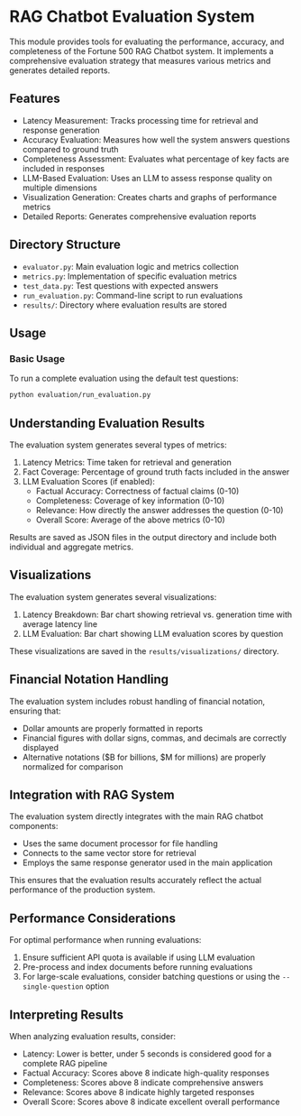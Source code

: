 # RAG Chatbot Evaluation System

This module provides tools for evaluating the performance, accuracy, and completeness of the Fortune 500 RAG Chatbot system. It implements a comprehensive evaluation strategy that measures various metrics and generates detailed reports.

## Features

- Latency Measurement: Tracks processing time for retrieval and response generation
- Accuracy Evaluation: Measures how well the system answers questions compared to ground truth
- Completeness Assessment: Evaluates what percentage of key facts are included in responses
- LLM-Based Evaluation: Uses an LLM to assess response quality on multiple dimensions
- Visualization Generation: Creates charts and graphs of performance metrics
- Detailed Reports: Generates comprehensive evaluation reports

## Directory Structure

- `evaluator.py`: Main evaluation logic and metrics collection
- `metrics.py`: Implementation of specific evaluation metrics
- `test_data.py`: Test questions with expected answers
- `run_evaluation.py`: Command-line script to run evaluations
- `results/`: Directory where evaluation results are stored

## Usage

### Basic Usage

To run a complete evaluation using the default test questions:

```bash
python evaluation/run_evaluation.py
```


## Understanding Evaluation Results

The evaluation system generates several types of metrics:

1. Latency Metrics: Time taken for retrieval and generation
2. Fact Coverage: Percentage of ground truth facts included in the answer
3. LLM Evaluation Scores (if enabled):
   - Factual Accuracy: Correctness of factual claims (0-10)
   - Completeness: Coverage of key information (0-10)
   - Relevance: How directly the answer addresses the question (0-10)
   - Overall Score: Average of the above metrics (0-10)

Results are saved as JSON files in the output directory and include both individual and aggregate metrics.

## Visualizations

The evaluation system generates several visualizations:

1. Latency Breakdown: Bar chart showing retrieval vs. generation time with average latency line
2. LLM Evaluation: Bar chart showing LLM evaluation scores by question

These visualizations are saved in the `results/visualizations/` directory.

## Financial Notation Handling

The evaluation system includes robust handling of financial notation, ensuring that:

- Dollar amounts are properly formatted in reports
- Financial figures with dollar signs, commas, and decimals are correctly displayed
- Alternative notations ($B for billions, $M for millions) are properly normalized for comparison

## Integration with RAG System

The evaluation system directly integrates with the main RAG chatbot components:

- Uses the same document processor for file handling
- Connects to the same vector store for retrieval
- Employs the same response generator used in the main application

This ensures that the evaluation results accurately reflect the actual performance of the production system.

## Performance Considerations

For optimal performance when running evaluations:

1. Ensure sufficient API quota is available if using LLM evaluation
2. Pre-process and index documents before running evaluations
3. For large-scale evaluations, consider batching questions or using the `--single-question` option

## Interpreting Results

When analyzing evaluation results, consider:

- Latency: Lower is better, under 5 seconds is considered good for a complete RAG pipeline
- Factual Accuracy: Scores above 8 indicate high-quality responses
- Completeness: Scores above 8 indicate comprehensive answers
- Relevance: Scores above 8 indicate highly targeted responses
- Overall Score: Scores above 8 indicate excellent overall performance